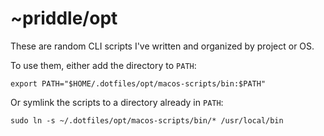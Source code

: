 # ~priddle/opt

These are random CLI scripts I've written and organized by project or OS.

To use them, either add the directory to `PATH`:

```
export PATH="$HOME/.dotfiles/opt/macos-scripts/bin:$PATH"
```

Or symlink the scripts to a directory already in `PATH`:

```
sudo ln -s ~/.dotfiles/opt/macos-scripts/bin/* /usr/local/bin
```
